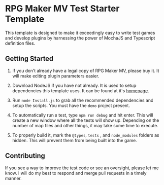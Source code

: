 # RPG Maker MV Test Starter Template

This template is designed to make it exceedingly easy to write
test games and develop plugins by harnessing the power of MochaJS
and Typescript definition files.

## Getting Started

1. If you don't already have a legal copy of RPG Maker MV, please buy it. It will make editing plugin parameters easier.

2. Download NodeJS if you have not already. It is used to setup dependencies this template uses. It can be found at it's [homepage](https://nodejs.org/en).

3. Run `node Install.js` to grab all the recommended dependencies and setup the scripts. You must have the `demo` project present. 

4. To automatically run a test, type `npm run debug` and hit enter. This will create a new window where all the tests will show up. Depending on the number of map files and other things, it may take some time to execute.

5. To properly build it, mark the `@types`, `tests` , and `node_modules` folders as hidden. This will prevent them from being built into the game.

## Contributing

If you see a way to improve the test code or see an oversight, please let me know. I will do my best to respond and merge pull requests in a timely manner.
